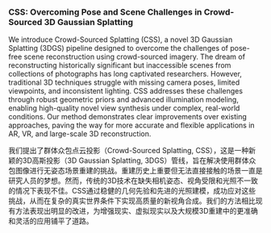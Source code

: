 ### CSS: Overcoming Pose and Scene Challenges in Crowd-Sourced 3D Gaussian Splatting

We introduce Crowd-Sourced Splatting (CSS), a novel 3D Gaussian Splatting (3DGS) pipeline designed to overcome the challenges of pose-free scene reconstruction using crowd-sourced imagery. The dream of reconstructing historically significant but inaccessible scenes from collections of photographs has long captivated researchers. However, traditional 3D techniques struggle with missing camera poses, limited viewpoints, and inconsistent lighting. CSS addresses these challenges through robust geometric priors and advanced illumination modeling, enabling high-quality novel view synthesis under complex, real-world conditions. Our method demonstrates clear improvements over existing approaches, paving the way for more accurate and flexible applications in AR, VR, and large-scale 3D reconstruction.

我们提出了群体众包点云投影（Crowd-Sourced Splatting, CSS），这是一种新颖的3D高斯投影（3D Gaussian Splatting, 3DGS）管线，旨在解决使用群体众包图像进行无姿态场景重建的挑战。重建历史上重要但无法直接接触的场景一直是研究人员的梦想。然而，传统的3D技术在缺失相机姿态、视角受限和光照不一致的情况下表现不佳。CSS通过稳健的几何先验和先进的光照建模，成功应对这些挑战，从而在复杂的真实世界条件下实现高质量的新视角合成。我们的方法相比现有方法表现出明显的改进，为增强现实、虚拟现实以及大规模3D重建中的更准确和灵活的应用铺平了道路。
